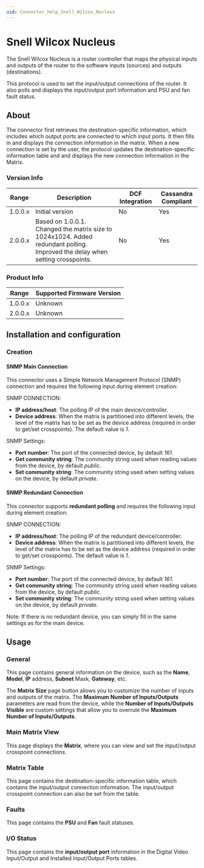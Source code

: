 ```yaml
---
uid: Connector_help_Snell_Wilcox_Nucleus
---
```


# Snell Wilcox Nucleus

The Snell Wilcox Nucleus is a router controller that maps the physical inputs and outputs of the router to the software inputs (sources) and outputs (destinations).

This protocol is used to set the input/output connections of the router. It also polls and displays the input/output port information and PSU and fan fault status.

## About

The connector first retrieves the destination-specific information, which includes which output ports are connected to which input ports. It then fills in and displays the connection information in the matrix. When a new connection is set by the user, the protocol updates the destination-specific information table and and displays the new connection information in the Matrix.

### Version Info

| **Range** | **Description**                                                                                                               | **DCF Integration** | **Cassandra Compliant** |
|------------------|-------------------------------------------------------------------------------------------------------------------------------|---------------------|-------------------------|
| 1.0.0.x          | Initial version                                                                                                               | No                  | Yes                     |
| 2.0.0.x          | Based on 1.0.0.1. Changed the matrix size to 1024x1024. Added redundant polling. Improved the delay when setting crosspoints. | No                  | Yes                     |

### Product Info

| Range | Supported Firmware Version |
|------------------|-----------------------------|
| 1.0.0.x          | Unknown                     |
| 2.0.0.x          | Unknown                     |

## Installation and configuration

### Creation

#### SNMP Main Connection

This connector uses a Simple Network Management Protocol (SNMP) connection and requires the following input during element creation:

SNMP CONNECTION:

- **IP address/host**: The polling IP of the main device/controller.
- **Device address**: When the matrix is partitioned into different levels, the level of the matrix has to be set as the device address (required in order to get/set crosspoints). The default value is *1*.

SNMP Settings:

- **Port number**: The port of the connected device, by default *161*.
- **Get community string**: The community string used when reading values from the device, by default *public.*
- **Set community string**: The community string used when setting values on the device, by default *private*.

#### SNMP Redundant Connection

This connector supports **redundant polling** and requires the following input during element creation:

SNMP CONNECTION:

- **IP address/host**: The polling IP of the redundant device/controller.
- **Device address**: When the matrix is partitioned into different levels, the level of the matrix has to be set as the device address (required in order to get/set crosspoints). The default value is *1*.

SNMP Settings:

- **Port number**: The port of the connected device, by default *161*.
- **Get community string**: The community string used when reading values from the device, by default *public*.
- **Set community string**: The community string used when setting values on the device, by default *private*.

Note: If there is no redundant device, you can simply fill in the same settings as for the main device.

## Usage

### General

This page contains general information on the device, such as the **Name**, **Model**, **IP** address, **Subnet** Mask, **Gateway**, etc.

The **Matrix Size** page button allows you to customize the number of inputs and outputs of the matrix. The **Maximum Number of Inputs/Outputs** parameters are read from the device, while the **Number of Inputs/Outputs Visible** are custom settings that allow you to overrule the **Maximum Number of Inputs/Outputs**.

### Main Matrix View

This page displays the **Matrix**, where you can view and set the input/output crosspoint connections.

### Matrix Table

This page contains the destination-specific information table, which contains the input/output connection information. The input/output crosspoint connection can also be set from the table.

### Faults

This page contains the **PSU** and **Fan** fault statuses.

### I/O Status

This page contains the **input/output port** information in the Digital Video Input/Output and Installed Input/Output Ports tables.
